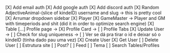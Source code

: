 [X] Add email auth
[X] Add google auth
[X] Add discord auth
[X] Random AdjectiveAnimal-(slice of kindeID) username and slug -> this is pretty cool
[X] Arrumar dropdown sidebar
[X] Player
[X] GameMaster
-> Player and GM with timeperiods and shit (did it in order to optimize search engine)
[X] Table
[...] Profile page
-> [X] Profile Card
-> [ ] Profile Tabs
[X] Update User
-> [ ] Check for slug uniqueness
-> [ ] Ver se dá pra tirar o id e deixar só o kindeID (tinha dado pau uma vez)
[X] Create User
[X] Get User
[ ] Delete User
[ ] Estrutura site
[ ] Post?
[ ] Feed
[ ] Tema
[ ] Search Tables/Profiles
